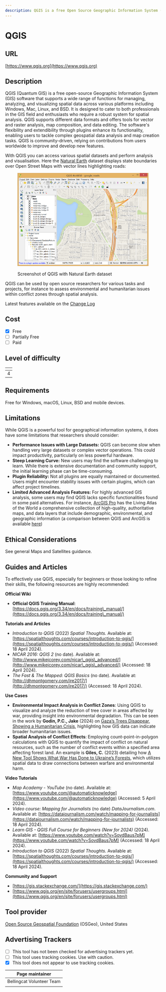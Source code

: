 ```yaml
---
description: QGIS is a free Open Source Geographic Information System (GIS).
---
```


# QGIS

## URL

[https://www.qgis.org](https://www.qgis.org)

## Description

QGIS (Quantum GIS) is a free open-source Geographic Information System (GIS) software that supports a wide range of functions for managing, analyzing, and visualizing spatial data across various platforms including Windows, Mac, Linux, and BSD. It is designed to cater to both professionals in the GIS field and enthusiasts who require a robust system for spatial analysis. QGIS supports different data formats and offers tools for vector and raster analysis, map composition, and data editing. The software's flexibility and extendibility through plugins enhance its functionality, enabling users to tackle complex geospatial data analysis and map creation tasks. QGIS is community-driven, relying on contributions from users worldwide to improve and develop new features.

With QGIS you can access various spatial datasets and perform analysis and visualisation. Here the [Natural Earth](https://www.naturalearthdata.com/) dataset displays state boundaries over Open Street Maps with vector lines highlighting roads:

<figure><img src=".gitbook/assets/about-screenshot.png" alt="Screenshot of QGIS example with Natural Earth dataset."><figcaption><p>Screenshot of QGIS with Natural Earth dataset</p></figcaption></figure>

QGIS can be used by open source researchers for various tasks and projects, for instance to assess environmental and humanitarian issues within conflict zones through spatial analysis.

Latest features available on the [Change Log](https://www.qgis.org/en/site/forusers/visualchangelogs.html)

## Cost

* [x] Free
* [ ] Partially Free
* [ ] Paid

## Level of difficulty

<table><thead><tr><th data-type="rating" data-max="5"></th></tr></thead><tbody><tr><td>4</td></tr></tbody></table>

## Requirements

Free for Windows, macOS, Linux, BSD and mobile devices.

## Limitations

While QGIS is a powerful tool for geographical information systems, it does have some limitations that researchers should consider:

* **Performance Issues with Large Datasets:** QGIS can become slow when handling very large datasets or complex vector operations. This could impact productivity, particularly on less powerful hardware.
* **Steep Learning Curve:** New users may find the software challenging to learn. While there is extensive documentation and community support, the initial learning phase can be time-consuming.
* **Plugin Reliability:** Not all plugins are equally maintained or documented. Users might encounter stability issues with certain plugins, which can affect project timelines.
* **Limited Advanced Analysis Features:** For highly advanced GIS analysis, some users may find QGIS lacks specific functionalities found in some paid alternatives. For instance, [ArcGIS Pro](https://www.esri.com/en-us/arcgis/products/arcgis-pro/overview) has the Living Atlas of the World a comprehensive collection of high-quality, authoritative maps, and data layers that include demographic, environmental, and geographic information (a comparison between QGIS and ArcGIS is available [here](https://www.youtube.com/watch?v=49QydETVNwg\)))&#x20;

## Ethical Considerations

See general Maps and Satellites guidance.

## Guides and Articles

To effectively use QGIS, especially for beginners or those looking to refine their skills, the following resources are highly recommended:

**Official Wiki**&#x20;

* **Official QGIS Training Manual**: [https://docs.qgis.org/3.34/en/docs/training\_manual/](https://docs.qgis.org/3.34/en/docs/training\_manual/) &#x20;

**Tutorials and Articles**

* _Introduction to QGIS_ (2022) _Spatial Thoughts_. Available at: [https://spatialthoughts.com/courses/introduction-to-qgis/](https://spatialthoughts.com/courses/introduction-to-qgis/) (Accessed: 18 April 2024).
* _NICAR 2016: QGIS 2_ (no date). Available at: [http://www.mikejcorey.com/nicar\_qgis\_advanced/](http://www.mikejcorey.com/nicar\_qgis\_advanced/) (Accessed: 18 April 2024).
* _The Fast & The Mapped: QGIS Basics_ (no date). Available at: [http://dhmontgomery.com/ire2017/](http://dhmontgomery.com/ire2017/) (Accessed: 18 April 2024).

**Use Cases**

* **Environmental Impact Analysis in Conflict Zones**: Using QGIS to visualize and analyze the reduction of tree cover in areas affected by war, providing insight into environmental degradation. This can be seen in the work by **Godin, P.C., Jake** (2024) on [Gaza’s Trees Disappear, Showing a Humanitarian Crisis](https://www.bellingcat.com/news/2024/03/15/gazas-trees-disappear-showing-a-humanitarian-crisis/), highlighting how GIS data can indicate broader humanitarian issues.
* **Spatial Analysis of Conflict Effects**: Employing count-point-in-polygon calculations with QGIS to quantify the impact of conflict on natural resources, such as the number of conflict events within a specified area affecting forest land. An example is **Giles, C.** (2023) detailing how [A New Tool Shows What War Has Done to Ukraine’s Forests](https://www.bellingcat.com/resources/2023/08/18/a-new-tool-shows-what-war-has-done-to-ukraines-forests/), which utilizes spatial data to draw connections between warfare and environmental harm.

**Video Tutorials**

* _Map Academy - YouTube_ (no date). Available at: [https://www.youtube.com/@automaticknowledge](https://www.youtube.com/@automaticknowledge) (Accessed: 5 April 2024).
* _Video course: Mapping for Journalists_ (no date) _DataJournalism.com_. Available at: [https://datajournalism.com/watch/mapping-for-journalists](https://datajournalism.com/watch/mapping-for-journalists) (Accessed: 18 April 2024).
* _Learn GIS - QGIS Full Course for Beginners (New for 2024)_ (2024). Available at: [https://www.youtube.com/watch?v=SovdBaus7pM](https://www.youtube.com/watch?v=SovdBaus7pM) (Accessed: 18 April 2024).
* _Introduction to QGIS_ (2022) _Spatial Thoughts_. Available at: [https://spatialthoughts.com/courses/introduction-to-qgis/](https://spatialthoughts.com/courses/introduction-to-qgis/) (Accessed: 18 April 2024).

**Community and Support**

* [https://gis.stackexchange.com/](https://gis.stackexchange.com/)
* [https://www.qgis.org/en/site/forusers/usergroups.html](https://www.qgis.org/en/site/forusers/usergroups.html)

## Tool provider

[Open Source Geospatial Foundation](https://www.osgeo.org/) (OSGeo), United States

## Advertising Trackers

* [ ] This tool has not been checked for advertising trackers yet.
* [ ] This tool uses tracking cookies. Use with caution.
* [x] This tool does not appear to use tracking cookies.

| Page maintainer           |
| ------------------------- |
| Bellingcat Volunteer Team |
|                           |

